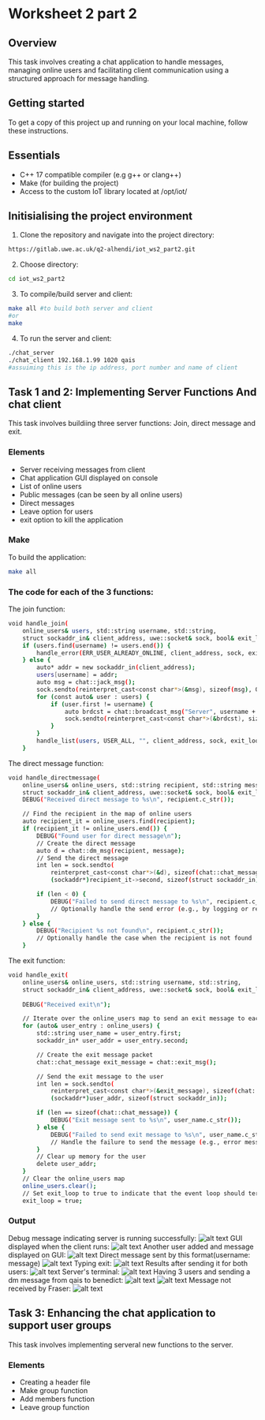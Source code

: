 # Worksheet 2 part 2
## Overview
This task involves creating a chat application to handle messages, managing online users and facilitating client communication using a structured approach for message handling.
## Getting started
To get a copy of this project up and running on your local machine, follow these instructions.
## Essentials
* C++ 17 compatible compiler (e.g g++ or clang++)
* Make (for building the project)
* Access to the custom IoT library located at /opt/iot/
## Initisialising the project environment
1. Clone the repository and navigate into the project directory:
~~~bash
https://gitlab.uwe.ac.uk/q2-alhendi/iot_ws2_part2.git
~~~
2. Choose directory:
~~~bash
cd iot_ws2_part2
~~~
3. To compile/build server and client:
~~~bash
make all #to build both server and client
#or 
make
~~~
4. To run the server and client:
~~~bash
./chat_server
./chat_client 192.168.1.99 1020 qais
#assuiming this is the ip address, port number and name of client
~~~
## Task 1 and 2: Implementing Server Functions And chat client
This task involves buildiing three server functions: Join, direct message and exit.
### Elements
* Server receiving messages from client
* Chat application GUI displayed on console
* List of online users
* Public messages (can be seen by all online users)
* Direct messages
* Leave option for users
* exit option to kill the application
### Make
To build the application:
~~~bash
make all
~~~
### The code for each of the 3 functions:
The join function:
~~~bash
void handle_join(
    online_users& users, std::string username, std::string,
    struct sockaddr_in& client_address, uwe::socket& sock, bool& exit_loop) {
    if (users.find(username) != users.end()) {
        handle_error(ERR_USER_ALREADY_ONLINE, client_address, sock, exit_loop);
    } else {
        auto* addr = new sockaddr_in(client_address);
        users[username] = addr;
        auto msg = chat::jack_msg();
        sock.sendto(reinterpret_cast<const char*>(&msg), sizeof(msg), 0, (sockaddr*)&client_address, sizeof(client_address));
        for (const auto& user : users) {
            if (user.first != username) {
                auto brdcst = chat::broadcast_msg("Server", username + " has joined the chat.");
                sock.sendto(reinterpret_cast<const char*>(&brdcst), sizeof(brdcst), 0, (sockaddr*)user.second, sizeof(sockaddr_in));
            }
        }
        handle_list(users, USER_ALL, "", client_address, sock, exit_loop);
    }
~~~
The direct message function:
~~~bash
void handle_directmessage(
    online_users& online_users, std::string recipient, std::string message,
    struct sockaddr_in& client_address, uwe::socket& sock, bool& exit_loop) {
    DEBUG("Received direct message to %s\n", recipient.c_str());

    // Find the recipient in the map of online users
    auto recipient_it = online_users.find(recipient);
    if (recipient_it != online_users.end()) {
        DEBUG("Found user for direct message\n");
        // Create the direct message
        auto d = chat::dm_msg(recipient, message);
        // Send the direct message
        int len = sock.sendto(
            reinterpret_cast<const char*>(&d), sizeof(chat::chat_message), 0,
            (sockaddr*)recipient_it->second, sizeof(struct sockaddr_in));

        if (len < 0) {
            DEBUG("Failed to send direct message to %s\n", recipient.c_str());
            // Optionally handle the send error (e.g., by logging or retrying)
        }
    } else {
        DEBUG("Recipient %s not found\n", recipient.c_str());
        // Optionally handle the case when the recipient is not found
    }
~~~
The exit function:
~~~bash
void handle_exit(
    online_users& online_users, std::string username, std::string, 
    struct sockaddr_in& client_address, uwe::socket& sock, bool& exit_loop) {
    
    DEBUG("Received exit\n");

    // Iterate over the online_users map to send an exit message to each user
    for (auto& user_entry : online_users) {
        std::string user_name = user_entry.first;
        sockaddr_in* user_addr = user_entry.second;

        // Create the exit message packet
        chat::chat_message exit_message = chat::exit_msg();

        // Send the exit message to the user
        int len = sock.sendto(
            reinterpret_cast<const char*>(&exit_message), sizeof(chat::chat_message), 0,
            (sockaddr*)user_addr, sizeof(struct sockaddr_in));

        if (len == sizeof(chat::chat_message)) {
            DEBUG("Exit message sent to %s\n", user_name.c_str());
        } else {
            DEBUG("Failed to send exit message to %s\n", user_name.c_str());
            // Handle the failure to send the message (e.g., error message or other actions)
        }
        // Clear up memory for the user
        delete user_addr;
    }
    // Clear the online_users map
    online_users.clear();
    // Set exit_loop to true to indicate that the event loop should terminate
    exit_loop = true;
~~~
### Output
Debug message indicating server is running successfully:
![alt text](image-3.png)
GUI displayed when the client runs:
![alt text](image-4.png)
Another user added and message displayed on GUI:
![alt text](image-5.png)
Direct message sent by this format(username: message)
![alt text](image-6.png)
Typing exit:
![alt text](image-7.png)
Results after sending it for both users:
![alt text](image-8.png)
Server's terminal:
![alt text](image-9.png)
Having 3 users and sending a dm
message from qais to benedict:
![alt text](image-10.png)
![alt text](image-11.png)
Message not received by Fraser:
![alt text](image-12.png)
## Task 3: Enhancing the chat application to support user groups
This task involves implementing serveral new functions to the server.

### Elements
* Creating a header file
* Make group function
* Add members function
* Leave group function












